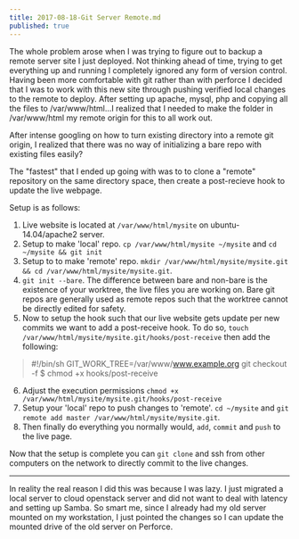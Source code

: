 ```yaml
---
title: 2017-08-18-Git Server Remote.md
published: true
---
```


The whole problem arose when I was trying to figure out to backup a remote server site I just deployed. Not thinking ahead of time, trying to get everything up and running I completely ignored any form of version control. Having been more comfortable with git rather than with perforce I decided that I was to work with this new site through pushing verified local changes to the remote to deploy. After setting up apache, mysql, php and copying all the files to /var/www/html...I realized that I needed to make the folder in /var/www/html my remote origin for this to all work out. 

After intense googling on how to turn existing directory into a remote git origin, I realized that there was no way of initializing a bare repo with existing files easily?

The "fastest" that I ended up going with was to to clone a "remote" repository on the same directory space, then create a post-recieve hook to update the live webpage. 

Setup is as follows: 
1. Live website is located at `/var/www/html/mysite` on ubuntu-14.04/apache2 server. 
2. Setup to make 'local' repo. `cp /var/www/html/mysite ~/mysite` and `cd ~/mysite && git init`
3. Setup to to make 'remote' repo. `mkdir /var/www/html/mysite/mysite.git && cd /var/www/html/mysite/mysite.git`.
4. `git init --bare`. The difference between bare and non-bare is the existence of your worktree, the live files you are working on. Bare git repos are generally used as remote repos such that the worktree cannot be directly edited for safety. 
5. Now to setup the hook such that our live website gets update per new commits we want to add a post-receive hook. To do so, `touch /var/www/html/mysite/mysite.git/hooks/post-receive` then add the following:
> #!/bin/sh
> GIT_WORK_TREE=/var/www/www.example.org git checkout -f
> $ chmod +x hooks/post-receive 

6. Adjust the execution permissions `chmod +x /var/www/html/mysite/mysite.git/hooks/post-receive` 
7. Setup your 'local' repo to push changes to 'remote'. `cd ~/mysite` and `git remote add master /var/www/html/mysite/mysite.git`. 
8. Then finally do everything you normally would, `add`, `commit` and `push` to the live page. 

Now that the setup is complete you can `git clone` and ssh from other computers on the network to directly commit to the live changes. 

--- 

In reality the real reason I did this was because I was lazy. I just migrated a local server to cloud openstack server and did not want to deal with latency and setting up Samba. So smart me, since I already had my old server mounted on my workstation, I just pointed the changes so I can update the mounted drive of the old server on Perforce.

